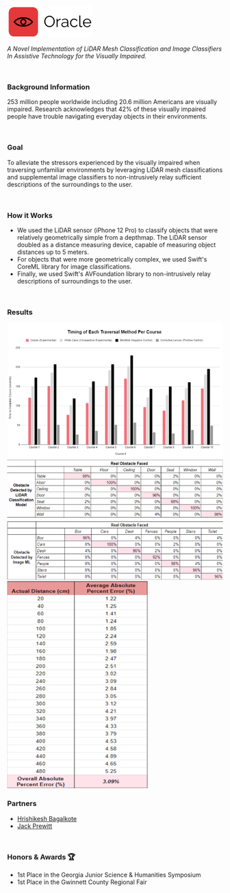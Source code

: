 <img src="https://raw.githubusercontent.com/hershyz/oracle/main/assets/oracle.png">
<p><i>A Novel Implementation of LiDAR Mesh Classification and Image Classifiers In Assistive Technology for the Visually Impaired.</i></p>

<br>

<h3>Background Information</h3>
<p>
253 million people worldwide including 20.6 million Americans are visually impaired. Research acknowledges that 42% of these visually impaired people have trouble navigating everyday objects in their environments.
</p>

<br>

<h3>Goal</h3>
<p>
To alleviate the stressors experienced by the visually impaired when traversing unfamiliar environments by leveraging LiDAR mesh classifications and supplemental image classifiers to non-intrusively relay sufficient descriptions of the surroundings to the user.
</p>

<br>

<h3>How it Works</h3>
<ul>
  <li>We used the LiDAR sensor (iPhone 12 Pro) to classify objects that were relatively geometrically simple from a depthmap. The LiDAR sensor doubled as a distance measuring device, capable of measuring object distances up to 5 meters.</li>
  <li>For objects that were more geometrically complex, we used Swift's CoreML library for image classifications.</li>
  <li>Finally, we used Swift's AVFoundation library to non-intrusively relay descriptions of surroundings to the user.</li>
</ul>

<br>

<h3>Results</h3>
<img src="https://raw.githubusercontent.com/hershyz/oracle/main/assets/graph.png">
<img src="https://raw.githubusercontent.com/hershyz/oracle/main/assets/accuracies.png">
<img src="https://raw.githubusercontent.com/hershyz/oracle/main/assets/distances.png">

<br>

<h3>Partners</h3>
<ul>
  <li><a href="https://github.com/hershyz">Hrishikesh Bagalkote</a></li>
  <li><a href="https://github.com/JBPrew">Jack Prewitt</a></li>
</ul>

<br>

<h3>Honors & Awards 🏆</h3>
<ul>
  <li>1st Place in the Georgia Junior Science & Humanities Symposium</li>
  <li>1st Place in the Gwinnett County Regional Fair</li>
</ul>
